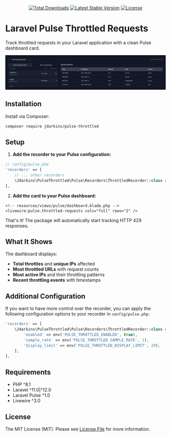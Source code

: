 <p align="center">
    <a href="https://packagist.org/packages/jdarkins/pulse-throttled"><img src="https://img.shields.io/packagist/dt/jdarkins/pulse-throttled" alt="Total Downloads"></a>
    <a href="https://packagist.org/packages/jdarkins/pulse-throttled"><img src="https://img.shields.io/packagist/v/jdarkins/pulse-throttled" alt="Latest Stable Version"></a>
    <a href="https://packagist.org/packages/jdarkins/pulse-throttled"><img src="https://img.shields.io/packagist/l/jdarkins/pulse-throttled" alt="License"></a>
</p>

# Laravel Pulse Throttled Requests

Track throttled requests in your Laravel application with a clean Pulse dashboard card.

![Throttled Requests Card Example](assets/pulse-throttled-example.png)

## Installation

Install via Composer:

```bash
composer require jdarkins/pulse-throttled
```

## Setup

1. **Add the recorder to your Pulse configuration:**

```php
// config/pulse.php
'recorders' => [
    // ... other recorders
    \Jdarkins\PulseThrottled\Pulse\Recorders\ThrottledRecorder::class => [],
],
```

2. **Add the card to your Pulse dashboard:**

```blade
<!-- resources/views/pulse/dashboard.blade.php -->
<livewire:pulse.throttled-requests cols="full" rows="2" />
```

That's it! The package will automatically start tracking HTTP 429 responses.

## What It Shows

The dashboard displays:

- **Total throttles** and **unique IPs** affected
- **Most throttled URLs** with request counts  
- **Most active IPs** and their throttling patterns
- **Recent throttling events** with timestamps

## Additional Configuration

If you want to have more control over the recorder, you can apply the following configuration options to your recorder in `config/pulse.php`:

```php
'recorders' => [
    \Jdarkins\PulseThrottled\Pulse\Recorders\ThrottledRecorder::class => [
        'enabled' => env('PULSE_THROTTLED_ENABLED', true),
        'sample_rate' => env('PULSE_THROTTLED_SAMPLE_RATE', 1),
        'display_limit' => env('PULSE_THROTTLED_DISPLAY_LIMIT', 20),
    ],
],
```

## Requirements

- PHP ^8.1
- Laravel ^11.0|^12.0
- Laravel Pulse ^1.0  
- Livewire ^3.0

## License

The MIT License (MIT). Please see [License File](LICENSE) for more information.